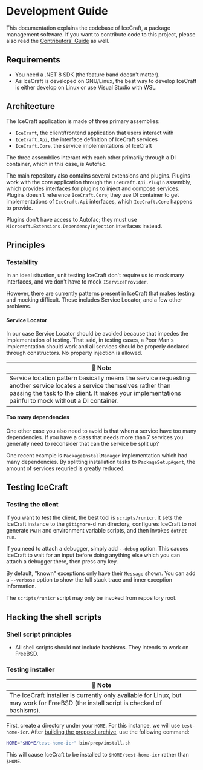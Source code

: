 # Development Guide

This documentation explains the codebase of IceCraft, a package management
software. If you want to contribute code to this project, please also read the
[Contributors' Guide](CONTRIBUTING.md) as well.

## Requirements

- You need a .NET 8 SDK (the feature band doesn't matter).
- As IceCraft is developed on GNU/Linux, the best way to develop IceCraft is
  either develop on Linux or use Visual Studio with WSL.

## Architecture

The IceCraft application is made of three primary assemblies:

- `IceCraft`, the client/frontend application that users interact with
- `IceCraft.Api`, the interface definition of IceCraft services
- `IceCraft.Core`, the service implementations of IceCraft

The three assemblies interact with each other primarily through a DI container,
which in this case, is Autofac.

The main repository also contains several extensions and plugins. Plugins
work with the core application through the `IceCraft.Api.Plugin` assembly,
which provides interfaces for plugins to inject and compose services. Plugins
doesn't reference `IceCraft.Core`; they use DI container to get implementations
of `IceCraft.Api` interfaces, which `IceCraft.Core` happens to provide.

Plugins don't have access to Autofac; they must use `Microsoft.Extensions.DependencyInjection`
interfaces instead.

## Principles

### Testability

In an ideal situation, unit testing IceCraft don't require us to mock many
interfaces, and we don't have to mock `IServiceProvider`.

However, there are currently patterns present in IceCraft that makes
testing and mocking difficult. These includes Service Locator, and a few other
problems.

#### Service Locator

In our case Service Locator should be avoided because that impedes the 
implementation of testing. That said, in testing cases, a Poor Man's
implementation should work and all services should be properly declared through
constructors. No property injection is allowed.

| 💬 Note |
| ------- |
| Service location pattern basically means the service requesting another service locates a service themselves rather than passing the task to the client. It makes your implementations painful to mock without a DI container. |

#### Too many dependencies

One other case you also need to avoid is that when a service have too many
dependencies. If you have a class that needs more than 7 services you generally
need to reconsider that can the service be split up?

One recent example is `PackageInstallManager` implementation which had many
dependencies. By splitting installation tasks to `PackageSetupAgent`, the
amount of services requried is greatly reduced.

## Testing IceCraft

### Testing the client

If you want to test the client, the best tool is `scripts/runicr`. It sets the
IceCraft instance to the `gitignore`-d `run` directory, configures IceCraft to
not generate `PATH` and environment variable scripts, and then invokes
`dotnet run`.

If you need to attach a debugger, simply add `--debug` option. This causes
IceCraft to wait for an input before doing anything else which you can attach
a debugger there, then press any key.

By default, "known" exceptions only have their `Message` shown. You can add a
`--verbose` option to show the full stack trace and inner exception information.

The `scripts/runicr` script may only be invoked from repository root.

## Hacking the shell scripts

### Shell script principles

- All shell scripts should not include bashisms. They intends to work on FreeBSD.

### Testing installer

| 💬 Note |
| ------- |
| The IceCraft installer is currently only available for Linux, but may work for FreeBSD (the install script is checked of bashisms). |

First, create a directory under your `HOME`. For this instance, we will use
`test-home-icr`. After [building the prepped archive](BUILDING.md#building-installable-prepped-archive),
use the following command:

```sh
HOME="$HOME/test-home-icr" bin/prep/install.sh
```

This will cause IceCraft to be installed to `$HOME/test-home-icr` rather than `$HOME`.